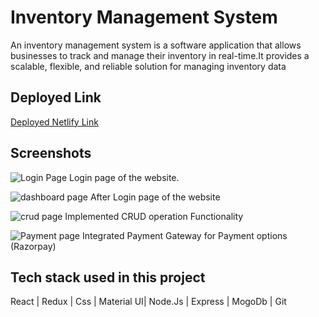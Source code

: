 # Inventory Management System

An inventory management system is a software application that allows businesses to track and manage their inventory in real-time.It provides a scalable, flexible, and reliable solution for managing inventory data

## Deployed Link
<a href="https://inventory-frontend-flame.vercel.app/">Deployed Netlify Link</a>


## Screenshots

![Login Page](https://res.cloudinary.com/arbazcloud/image/upload/v1680079970/ProjectsImages/inventoryLogin_p9wh7n.png)
Login page of the website.

![dashboard page](https://res.cloudinary.com/arbazcloud/image/upload/v1680080041/ProjectsImages/indashboard_wpkgxs.png)
After Login page of the website


![crud page](https://res.cloudinary.com/arbazcloud/image/upload/v1680080192/ProjectsImages/incrud_mypid1.png)
Implemented CRUD operation Functionality

![Payment page](https://res.cloudinary.com/arbazcloud/image/upload/v1680080338/ProjectsImages/inpayment_xn2cr4.png)
Integrated Payment Gateway for Payment options (Razorpay)


## Tech stack used in this project

React | Redux | Css | Material UI| Node.Js | Express | MogoDb | Git
